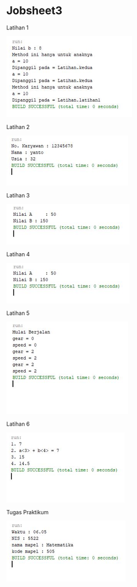 # Jobsheet3

Latihan 1

![alt text](https://github.com/rizkyferdian04/Jobsheet3/blob/master/latihan1.JPG)


Latihan 2

![alt text](https://github.com/rizkyferdian04/Jobsheet3/blob/master/latihan2.JPG)

Latihan 3

![alt text](https://github.com/rizkyferdian04/Jobsheet3/blob/master/latihan4.JPG)

Latihan 4 

![alt text](https://github.com/rizkyferdian04/Jobsheet3/blob/master/latihan4.JPG)

Latihan 5

![alt text](https://github.com/rizkyferdian04/Jobsheet3/blob/master/latihan5.JPG)

Latihan 6

![alt text](https://github.com/rizkyferdian04/Jobsheet3/blob/master/latihan6.JPG)


Tugas Praktikum

![alt text](https://github.com/rizkyferdian04/Jobsheet3/blob/master/praktikum.JPG)

